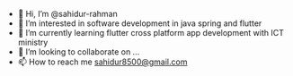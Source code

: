 - 👋 Hi, I’m @sahidur-rahman
- 👀 I’m interested in software development in java spring  and flutter
- 🌱 I’m currently learning flutter cross platform app development with ICT ministry
- 💞️ I’m looking to collaborate on ...
- 📫 How to reach me sahidur8500@gmail.com

<!---
sahidur-rahman/sahidur-rahman is a ✨ special ✨ repository because its `README.md` (this file) appears on your GitHub profile.
You can click the Preview link to take a look at your changes.
--->
